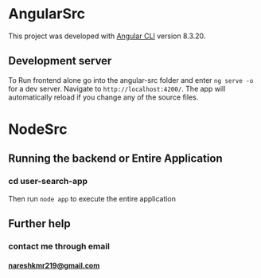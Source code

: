 # AngularSrc

This project was developed with [Angular CLI](https://github.com/angular/angular-cli) version 8.3.20.

## Development server

To Run frontend alone go into the angular-src folder and enter
`ng serve -o` for a dev server. Navigate to `http://localhost:4200/`. The app will automatically reload if you change any of the source files.


# NodeSrc
## Running the backend or Entire Application
### cd user-search-app
Then run `node app` to execute the entire application

## Further help
### contact me through email
#### nareshkmr219@gmail.com